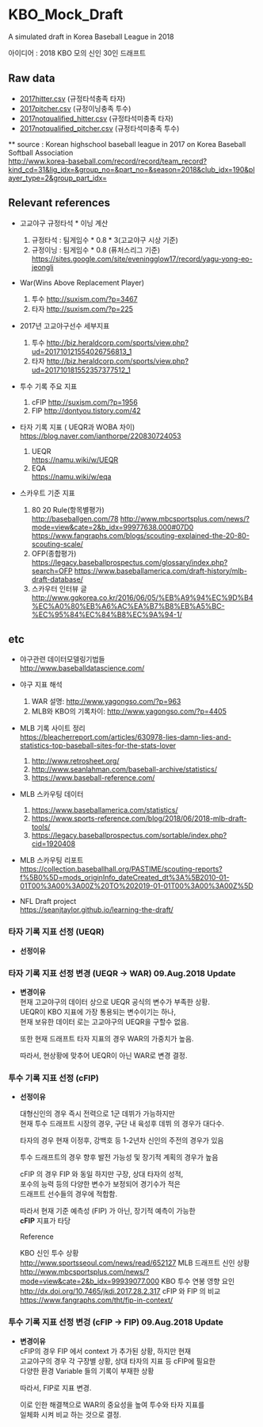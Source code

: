 # KBO_Mock_Draft
A simulated draft in Korea Baseball League in 2018

아이디어 : 2018 KBO 모의 신인 30인 드래프트

## Raw data

* [2017hitter.csv](#sukku04/KBO_Mock_Draft/2017hitter.csv) (규정타석충족 타자)
* [2017pitcher.csv](#sukku04/KBO_Mock_Draft/2017pitcher.csv) (규정이닝충족 투수)
* [2017notqualified_hitter.csv](#sukku04/KBO_Mock_Draft/2017notqualified_hitter.csv) (규정타석미충족 타자)
* [2017notqualified_pitcher.csv](#hitter.ipynb) (규정타석미충족 투수)

** source : Korean highschool baseball league in 2017 on Korea Baseball Softball Association <br>
http://www.korea-baseball.com/record/record/team_record?kind_cd=31&lig_idx=&group_no=&part_no=&season=2018&club_idx=190&player_type=2&group_part_idx=

## Relevant references 

* 고교야구 규정타석 * 이닝 계산
  1) 규정타석 : 팀게임수 * 0.8 * 3(고교야구 시상 기준)<br>
  2) 규정이닝 : 팀게임수 * 0.8 (퓨처스리그 기준)<br>
https://sites.google.com/site/eveningglow17/record/yagu-yong-eo-jeongli

* War(Wins Above Replacement Player)
  1) 투수
http://suxism.com/?p=3467
  2) 타자
http://suxism.com/?p=225

* 2017년 고교야구선수 세부지표
  1) 투수
http://biz.heraldcorp.com/sports/view.php?ud=201710121554026756813_1
  2) 타자
http://biz.heraldcorp.com/sports/view.php?ud=201710181552357377512_1 


* 투수 기록 주요 지표 
  1) cFIP http://suxism.com/?p=1956<br>
  2) FIP http://dontyou.tistory.com/42<br>

* 타자 기록 지표 ( UEQR과 WOBA 차이)<br>
https://blog.naver.com/ianthorpe/220830724053<br>
  1) UEQR<br>
https://namu.wiki/w/UEQR
  2) EQA<br>
https://namu.wiki/w/eqa

* 스카우트 기준 지표<br>
  1) 80 20 Rule(항목별평가) <br>
http://baseballgen.com/78 http://www.mbcsportsplus.com/news/?mode=view&cate=2&b_idx=99977638.000#07D0
https://www.fangraphs.com/blogs/scouting-explained-the-20-80-scouting-scale/
  2) OFP(종합평가)<br>
https://legacy.baseballprospectus.com/glossary/index.php?search=OFP
https://www.baseballamerica.com/draft-history/mlb-draft-database/
  3) 스카우터 인터뷰 글<br>
http://www.gqkorea.co.kr/2016/06/05/%EB%A9%94%EC%9D%B4%EC%A0%80%EB%A6%AC%EA%B7%B8%EB%A5%BC-%EC%95%84%EC%84%B8%EC%9A%94-1/

## etc

* 야구관련 데이터모델링기법들<br>
http://www.baseballdatascience.com/

* 야구 지표 해석<br>
  1) WAR 설명: http://www.yagongso.com/?p=963<br>
  2) MLB와 KBO의 기록차이: http://www.yagongso.com/?p=4405

* MLB 기록 사이트 정리<br>
https://bleacherreport.com/articles/630978-lies-damn-lies-and-statistics-top-baseball-sites-for-the-stats-lover
  1) http://www.retrosheet.org/
  2) http://www.seanlahman.com/baseball-archive/statistics/
  3) https://www.baseball-reference.com/

* MLB 스카우팅 데이터<br>
  1) https://www.baseballamerica.com/statistics/
  2) https://www.sports-reference.com/blog/2018/06/2018-mlb-draft-tools/
  3) https://legacy.baseballprospectus.com/sortable/index.php?cid=1920408

* MLB 스카우팅 리포트<br>
https://collection.baseballhall.org/PASTIME/scouting-reports?f%5B0%5D=mods_originInfo_dateCreated_dt%3A%5B2010-01-01T00%3A00%3A00Z%20TO%202019-01-01T00%3A00%3A00Z%5D

* NFL Draft project<br>
https://seanjtaylor.github.io/learning-the-draft/


### 타자 기록 지표 선정 (UEQR)
* **선정이유**<br>

### 타자 기록 지표 선정 변경 (UEQR -> WAR) 09.Aug.2018 Update
* **변경이유**<br>
    현재 고교야구의 데이터 상으로 UEQR 공식의 변수가 부족한 상황.<br>
    UEQR이 KBO 지표에 가장 통용되는 변수이기는 하나, <br>
    현재 보유한 데이터 로는 고교야구의 UEQR을 구할수 없음.<br>

    또한 현재 드래프트 타자 지표의 경우 WAR의 가중치가 높음. <br>

    따라서, 현상황에 맞추어 UEQR이 아닌 WAR로 변경 결정.<br>




### 투수 기록 지표 선정 (cFIP)
 * **선정이유**<br>
  
   대형신인의 경우 즉시 전력으로 1군 데뷔가 가능하지만<br>
   현재 투수 드래프트 시장의 경우, 구단 내 육성후 데뷔 의 경우가 대다수.<br>
  
   타자의 경우 현재 이정후, 강백호 등 1-2년차 신인의 주전의 경우가 있음<br>

   투수 드래프트의 경우 향후 발전 가능성 및 장기적 계획의 경우가 높음<br>

   cFIP 의 경우 FIP 와 동일 하지만 구장, 상대 타자의 성적,<br>
   포수의 능력 등의 다양한 변수가 보정되어 경기수가 적은<br>
   드래프트 선수들의 경우에 적합함.<br>


   따라서 현재 기준 예측성 (FIP) 가 아닌, 장기적 예측이 가능한<br>
   **cFIP** 지표가 타당<br>

   Reference<br>

   KBO 신인 투수 상황<br>
   http://www.sportsseoul.com/news/read/652127
   MLB 드래프트 신인 상황<br>
   http://www.mbcsportsplus.com/news/?mode=view&cate=2&b_idx=99939077.000
   KBO 투수 연봉 영향 요인<br>
   http://dx.doi.org/10.7465/jkdi.2017.28.2.317
   cFIP 와 FIP 의 비교<br>
   https://www.fangraphs.com/tht/fip-in-context/

### 투수 기록 지표 선정 변겅 (cFIP -> FIP) 09.Aug.2018 Update
 * **변경이유**<br>
   cFIP의 경우 FIP 에서 context 가 추가된 상황, 하지만 현재 <br>
   고교야구의 경우 각 구장별 상황, 상대 타자의 지표 등 cFIP에 필요한<br> 
   다양한 환경 Variable 들의 기록이 부재한 상황<br>

   따라서, FIP로 지표 변경.<br>

   이로 인한 해결책으로 WAR의 중요성을 높여 투수와 타자 지표를 <br>
   일체화 시켜 비교 하는 것으로 결정. <br> 








  


